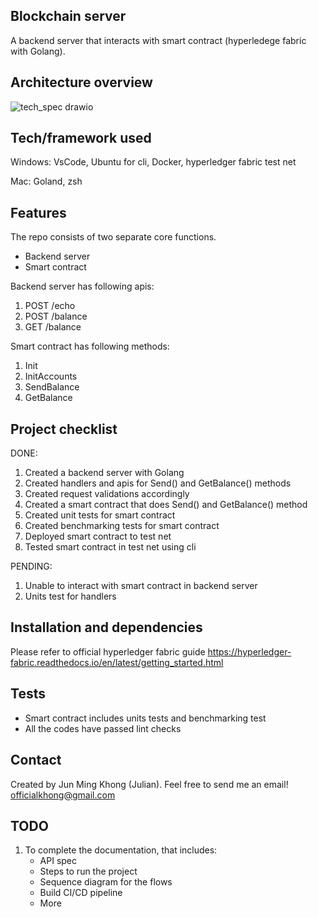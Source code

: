 ## Blockchain server
A backend server that interacts with smart contract (hyperledege fabric with Golang).


## Architecture overview
![tech_spec drawio](https://github.com/julkhong/blockchain-server/assets/70477671/3ebbc8bc-b508-4463-a54c-4ce49e375a5f)

## Tech/framework used
Windows: VsCode, Ubuntu for cli, Docker, hyperledger fabric test net 

Mac: Goland, zsh 

## Features
The repo consists of two separate core functions. 
- Backend server
- Smart contract

Backend server has following apis:
1) POST /echo
2) POST /balance
3) GET /balance

Smart contract has following methods:
1) Init 
2) InitAccounts
3) SendBalance
4) GetBalance

## Project checklist
DONE:
1) Created a backend server with Golang
2) Created handlers and apis for Send() and GetBalance() methods
3) Created request validations accordingly
4) Created a smart contract that does Send() and GetBalance() method
5) Created unit tests for smart contract
6) Created benchmarking tests for smart contract
7) Deployed smart contract to test net
8) Tested smart contract in test net using cli

PENDING:
1) Unable to interact with smart contract in backend server
2) Units test for handlers

## Installation and dependencies
Please refer to official hyperledger fabric guide 
https://hyperledger-fabric.readthedocs.io/en/latest/getting_started.html 

## Tests
- Smart contract includes units tests and benchmarking test
- All the codes have passed lint checks


## Contact
Created by Jun Ming Khong (Julian). 
Feel free to send me an email!
 officialkhong@gmail.com 

## TODO
1) To complete the documentation, that includes:
    - API spec
    - Steps to run the project
    - Sequence diagram for the flows
    - Build CI/CD pipeline
    - More
